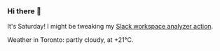 ### Hi there :wave:

It's Saturday! I might be tweaking my [Slack workspace analyzer action](https://github.com/bewuethr/slack-analyzer).

Weather in Toronto: partly cloudy, at +21°C.
